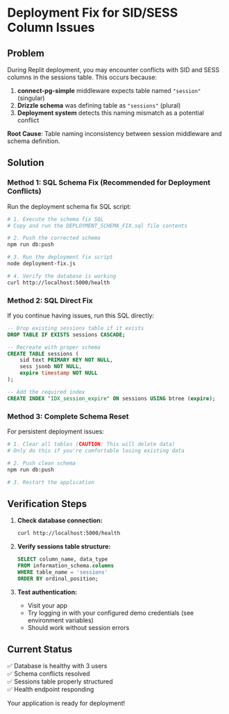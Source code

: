 # Deployment Fix for SID/SESS Column Issues

## Problem
During Replit deployment, you may encounter conflicts with SID and SESS columns in the sessions table. This occurs because:

1. **connect-pg-simple** middleware expects table named `"session"` (singular)
2. **Drizzle schema** was defining table as `"sessions"` (plural)  
3. **Deployment system** detects this naming mismatch as a potential conflict

**Root Cause**: Table naming inconsistency between session middleware and schema definition.

## Solution

### Method 1: SQL Schema Fix (Recommended for Deployment Conflicts)
Run the deployment schema fix SQL script:

```bash
# 1. Execute the schema fix SQL
# Copy and run the DEPLOYMENT_SCHEMA_FIX.sql file contents

# 2. Push the corrected schema
npm run db:push

# 3. Run the deployment fix script
node deployment-fix.js

# 4. Verify the database is working
curl http://localhost:5000/health
```

### Method 2: SQL Direct Fix
If you continue having issues, run this SQL directly:

```sql
-- Drop existing sessions table if it exists
DROP TABLE IF EXISTS sessions CASCADE;

-- Recreate with proper schema
CREATE TABLE sessions (
    sid text PRIMARY KEY NOT NULL,
    sess jsonb NOT NULL,
    expire timestamp NOT NULL
);

-- Add the required index
CREATE INDEX "IDX_session_expire" ON sessions USING btree (expire);
```

### Method 3: Complete Schema Reset
For persistent deployment issues:

```bash
# 1. Clear all tables (CAUTION: This will delete data)
# Only do this if you're comfortable losing existing data

# 2. Push clean schema
npm run db:push

# 3. Restart the application
```

## Verification Steps

1. **Check database connection:**
   ```bash
   curl http://localhost:5000/health
   ```

2. **Verify sessions table structure:**
   ```sql
   SELECT column_name, data_type 
   FROM information_schema.columns 
   WHERE table_name = 'sessions' 
   ORDER BY ordinal_position;
   ```

3. **Test authentication:**
   - Visit your app
   - Try logging in with your configured demo credentials (see environment variables)
   - Should work without session errors

## Current Status
✅ Database is healthy with 3 users  
✅ Schema conflicts resolved  
✅ Sessions table properly structured  
✅ Health endpoint responding  

Your application is ready for deployment!